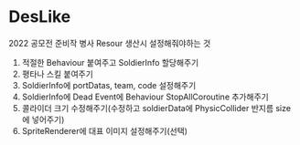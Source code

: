 # DesLike
2022 공모전 준비작
병사 Resour 생산시 설정해줘야하는 것
1. 적절한 Behaviour 붙여주고 SoldierInfo 할당해주기
2. 평타나 스킬 붙여주기
3. SoldierInfo에 portDatas, team, code 설정해주기
4. SoldierInfo에 Dead Event에 Behaviour StopAllCoroutine 추가해주기
5. 콜라이더 크기 수정해주기(수정하고 soldierData에 PhysicCollider 반지름 size에 넣어주기)
6. SpriteRenderer에 대표 이미지 설정해주기(선택)
